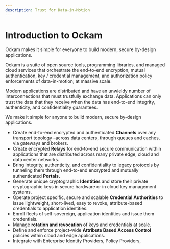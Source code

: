 ```yaml
---
description: Trust for Data-in-Motion
---
```


# Introduction to Ockam

Ockam makes it simple for everyone to build modern, secure by-design applications.

Ockam is a suite of open source tools, programming libraries, and managed cloud services that orchestrate the end-to-end encryption, mutual authentication, key / credential management, and authorization policy enforcements of data-in-motion; at massive scale.

Modern applications are distributed and have an unwieldy number of interconnections that must trustfully exchange data. Applications can only trust the data that they receive when the data has end-to-end integrity, authenticity, and confidentiality guarantees.

We make it simple for anyone to build modern, secure by-design applications.



* Create end-to-end encrypted and authenticated **Channels** over any transport topology –across data centers, through queues and caches, via gateways and brokers.
* Create encrypted **Relays** for end-to-end secure communication within applications that are distributed across many private edge, cloud and data center networks.
* Bring integrity, authenticity, and confidentiality to legacy protocols by tunneling them through end-to-end encrypted and mutually authenticated **Portals.**
* Generate unique cryptographic **Identities** and store their private cryptographic keys in secure hardware or in cloud key management systems.
* Operate project specific, secure and scalable **Credential Authorities** to issue lightweight, short-lived, easy to revoke, attribute-based credentials to application identities.
* Enroll fleets of self-sovereign, application identities and issue them credentials.
* Manage **rotation and revocation** of keys and credentials at scale.
* Define and enforce project-wide **Attribute Based Access Control** policies within cloud and edge applications.
* Integrate with Enterprise Identity Providers, Policy Providers,&#x20;

<mark style="background-color:yellow;"></mark>
